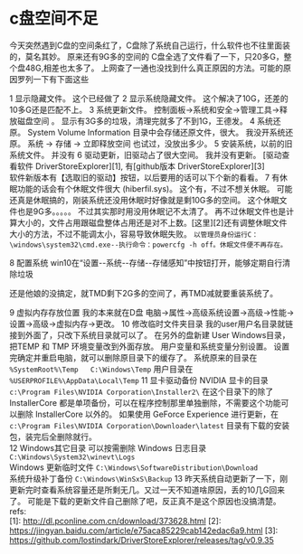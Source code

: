 # c盘空间不足
今天突然遇到C盘的空间条红了，C盘除了系统自己运行，什么软件也不往里面装的，莫名其妙。 原来还有9G多的空间的
C盘全选了文件看了一下，只20多G，整个盘48G,相差也太多了。
上网查了一通也没找到什么真正原因的方法。可能的原因罗列一下有下面这些

1 显示隐藏文件。  这个已经做了
2 显示系统隐藏文件。  这个解决了10G，还差的10多G还是匹配不上。
3 系统更新文件。  控制面板->系统和安全->管理工具->释放磁盘空间 。  显示有3G多的垃圾，清理完就多了不到1G，王德发。
4 系统还原。 System Volume Information 目录中会存储还原文件，很大。 我没开系统还原。
	系统 -> 存储 -> 立即释放空间 也试过，没放出多少。
5 安装系统，以前的旧系统文件。 并没有
6 驱动更新，旧驱动占了很大空间。 我并没有更新。 [驱动查看软件 DriverStoreExplorer][1], 有[github版本 DriverStoreExplorer][3]  
	软件新版本有【选取旧的驱动】按钮，以后要用的话可以下个新的看看。
7 有休眠功能的话会有个休眠文件很大  (hiberfil.sys)。 这个有，不过不想关休眠。 可能还真是休眠搞的，刚装系统还没用休眠时好像就是剩10G多的空间。 这个休眠文件也是9G多。。。。。 不过其实那时用没用休眠记不太清了。 再不过休眠文件也是计算大小的，文件占用跟磁盘整体占用还是对不上数。[这里][2]还有调整休眠文件大小的方法，不过不能调太小，容易导致休眠失败。
`以管理员身份运行C：\windows\system32\cmd.exe--执行命令：powercfg -h off。休眠文件便不再存在。`

8 配置系统
win10在“设置--系统--存储--存储感知”中按钮打开，能够定期自行清除垃圾 

还是他娘的没搞定，就TMD剩下2G多的空间了，再TMD减就要重装系统了。

9 虚拟内存存放位置  我的本来就在D盘
	电脑->属性->高级系统设置->高级->性能->设置->高级->虚拟内存->更改。
10 修改临时文件夹目录  我的user用户名目录就链接到外面了，只改下系统目录就可以了。
	在另外的盘新建 User Windows目录，把TEMP 和 TMP 环境变量改到外面存放。 用户变量和系统变量分别设置。 设置完确定并重启电脑，就可以删除原目录下的缓存了。
	系统原来的目录在 `%SystemRoot%\Temp   C:\Windows\Temp`
	用户目录在 `%USERPROFILE%\AppData\Local\Temp`
11 显卡驱动备份
	NVIDIA 显卡的目录 `c:\Program Files\NVIDIA Corporation\Installer2\` 在这个目录下的除了 InstallerCore 都是单项备份，可以在程序控制那里单独删除，不需要这个功能可以删除 InstallerCore 以外的。
	如果使用 GeForce Experience 进行更新，在 `c:\Program Files\NVIDIA Corporation\Downloader\latest` 目录有下载的安装包，装完后全删除就行。  
12 Windows其它目录  可以按需删除
	Windows 日志目录 `C:\Windows\System32\winevt\Logs`  
	Windows 更新临时文件 `C:\Windows\SoftwareDistribution\Download`  
	系统升级补丁备份 `C:\Windows\WinSxS\Backup`
13 昨天系统自动更新了一下，刚更新完时查看系统容量还是所剩无几。又过一天不知道啥原因，丢的10几G回来了。 可能是下载的更新文件自己删除了吧，反正真不是这个原因也没搞清楚。
refs:  
[1]: http://dl.pconline.com.cn/download/373628.html
[2]: https://jingyan.baidu.com/article/e75aca85229cab142edac6a9.html
[3]: https://github.com/lostindark/DriverStoreExplorer/releases/tag/v0.9.35